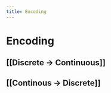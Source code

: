 ```yaml
---
title: Encoding
---
```


# Encoding

## [[Discrete -> Continuous]]

## [[Continous -> Discrete]]
































